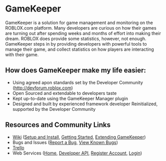 # GameKeeper
GameKeeper is a solution for game management and monitoring on the ROBLOX.com platform. Many developers are curious on how their games are 
turning out after spending weeks and months of effort into making their dream. ROBLOX does provide some statistics, however, not enough. 
GameKeeper steps in by providing developers with powerful tools to manage their game, and collect statistics on how players are interacting
with their game. 

## How does GameKeeper make my life easier:
- Using agreed apon standards set by the Developer Community (http://devforum.roblox.com)
- Open Sourced and extendable to developers taste
- Kept up-to-date using the GameKeeper Manager plugin
- Designed and built by experienced framework developer Reinitialized, supported by the Developer Community

## Resources and Community Links
- [Wiki](https://github.com/ynox-studios/gamekeeper/wiki) ([Setup and Install](https://github.com/ynox-studios/gamekeeper/wiki/Setup-and-Install), [Getting Started](https://github.com/ynox-studios/gamekeeper/wiki/Getting-Started), [Extending GameKeeper](https://github.com/ynox-studios/gamekeeper/wiki/Extending-GameKeeper))
- Bugs and Issues ([Report a Bug](https://github.com/ynox-studios/gamekeeper/issues/new), [View Known Bugs](https://github.com/ynox-studios/gamekeeper/issues))
- [Trello](https://trello.com/b/rn2wgGPR/gamekeeper)
- Web Services ([Home](http://home.ynox-studios.com), [Developer API](http://services.ynox-studios.com/Developer), [Register Account](https://accounts.ynox-studios.com/Register), [Login](https://accounts.ynox-studios.com/Login))